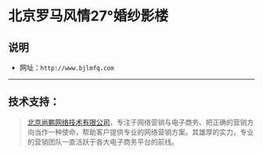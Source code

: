 # 北京罗马风情27°婚纱影楼

## 说明
* 网址：`http://www.bjlmfq.com`

***

## 技术支持：
>[北京尚鹏网络技术有限公司](http://www.bjlmfq.com/)，专注于网络营销与电子商务、把正确的营销方向当作一种使命，帮助客户提供专业的网络营销方案。其雄厚的实力，专业的营销团队一直活跃于各大电子商务平台的前线。
